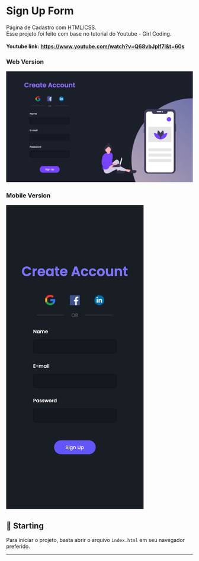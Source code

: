 # Sign Up Form

Página de Cadastro com HTML/CSS.<br />
Esse projeto foi feito com base no tutorial do Youtube - Girl Coding.<br /><br/>
**Youtube link: https://www.youtube.com/watch?v=Q68vbJplf7I&t=60s**
### Web Version
<img src="assets/final.png" alt="Web Version"/>

### Mobile Version
<img src="assets/final-mobile.png" alt="Mobile Version"/>

## 🚀 Starting

Para iniciar o projeto, basta abrir o arquivo `index.html` em seu navegador preferido.

---

